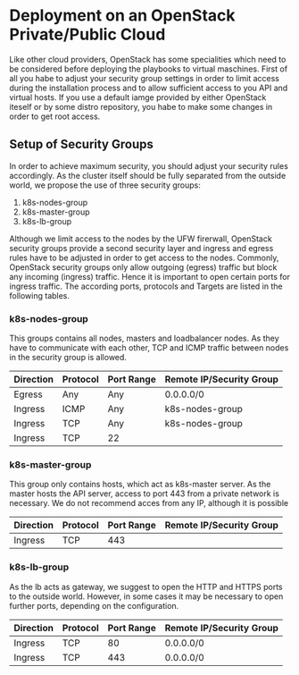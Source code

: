 # Deployment on an OpenStack Private/Public Cloud

Like other cloud providers, OpenStack has some specialities which need to be considered before deploying the playbooks
to virtual maschines. First of all you habe to adjust your security group settings in order to limit access during the
installation process and to allow sufficient access to you API and virtual hosts. If you use a default iamge provided
by either OpenStack iteself or by some distro repository, you habe to make some changes in order to get root access.

## Setup of Security Groups

In order to achieve maximum security, you should adjust your security rules accordingly. As the cluster itself should
be fully separated from the outside world, we propose the use of three security groups:

1. k8s-nodes-group
2. k8s-master-group
3. k8s-lb-group

Although we limit access to the nodes by the UFW firerwall, OpenStack security groups provide a second security layer
and ingress and egress rules have to be adjusted in order to get access to the nodes. Commonly, OpenStack security
groups only allow outgoing (egress) traffic but block any incoming (ingress) traffic. Hence it is important to open
certain ports for ingress traffic. The according ports, protocols and Targets are listed in the following tables.

### k8s-nodes-group

This groups contains all nodes, masters and loadbalancer nodes. As they have to communicate with each other, TCP and
ICMP traffic between nodes in the security group is allowed.

| Direction | Protocol  | Port Range    | Remote IP/Security Group  |
| --------- | --------- | ------------- | ------------------------- |
| Egress    | Any       | Any           | 0.0.0.0/0                 |
| Ingress   | ICMP      | Any           | k8s-nodes-group           |
| Ingress   | TCP       | Any           | k8s-nodes-group           |
| Ingress   | TCP       | 22            | <private-network>         |

### k8s-master-group

This group only contains hosts, which act as k8s-master server. As the master hosts the API server, access to port 443
from a private network is necessary. We do not recommend acces from any IP, although it is possible

| Direction | Protocol  | Port Range    | Remote IP/Security Group  |
| --------- | --------- | ------------- | ------------------------- |
| Ingress   | TCP       | 443           | <private-network>         |

### k8s-lb-group

As the lb acts as gateway, we suggest to open the HTTP and HTTPS ports to the outside world. However, in some cases it
may be necessary to open further ports, depending on the configuration.

| Direction | Protocol  | Port Range    | Remote IP/Security Group  |
| --------- | --------- | ------------- | ------------------------- |
| Ingress   | TCP       | 80            | 0.0.0.0/0                 |
| Ingress   | TCP       | 443           | 0.0.0.0/0                 |
